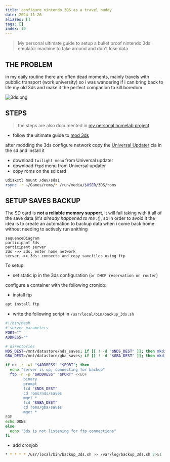 ```yaml
---
title: configure nintendo 3DS as a travel buddy
date: 2024-11-26
aliases: []
tags: []
index: 19
---
```

>My personal ultimate guide to setup a bullet proof nintendo 3ds emulator machine to take around and don't lose data

## THE PROBLEM

in my daily routine there are often dead moments, mainly travels with pubblic transport (work,university) so i was wandering if i can bring back to life my old 3ds and make it the perfect companion to kill boredom

![3ds.png](assets/3ds.jpg)


## STEPS

> the steps are also documented in [my personal homelab project](https://github.com/carnivuth/labcraft/blob/main/playbooks/configure_3ds_backup.yml)

- follow the ultimate guide to [mod 3ds](https://3ds.hacks.guide/)

after modding the 3ds configure network copy the [Universal Updater](https://universal-team.net/projects/universal-updater) cia in the sd and install it

- download `twilight menu` from Universal updater
- download `ftpd` menu from Universal updater
- copy roms on the sd card

```bash
udiskctl mount /dev/sda1
rsync -r ~/Games/roms/* /run/media/$USER/3DS/roms
```

## SETUP SAVES BACKUP

The SD card is **not a reliable memory support**, it will fail taking with it all of the save data (*it's already happened to me :(*), so in order to avoid it the idea is to create an automation to backup data when i come back home without needing to actively run anithing

```mermaid
sequenceDiagram
participant 3ds
participant server
3ds ->> 3ds: enter home network
server ->> 3ds: connects and copy savefiles using ftp
```

To setup:

- set static ip in the 3ds configuration (`or DHCP reservation on router`)

configure a container with the following cronjob:

- install ftp

```bash
apt install ftp
```

- write the following script in `/usr/local/bin/backup_3ds.sh`

```bash
#!/bin/bash
# server parameters
PORT=""
ADDRESS=""

# directories
NDS_DEST=/mnt/datastore/nds_saves; if [[ ! -d "$NDS_DEST" ]]; then mkdir -p "$NDS_DEST"; fi
GBA_DEST=/mnt/datastore/gba_saves; if [[ ! -d "$GBA_DEST" ]]; then mkdir -p "$GBA_DEST"; fi

if nc -z -w1 "$ADDRESS" "$PORT"; then
  echo "server is up, connecting for backup"
  ftp -n -p "$ADDRESS" "$PORT" <<EOF
        binary
        prompt
        lcd "$NDS_DEST"
        cd roms/nds/saves
        mget *
        lcd "$GBA_DEST"
        cd roms/gba/saves
        mget *
EOF
echo DONE
else
  echo "3ds is not listening for ftp connections"
fi
```

- add cronjob

```bash
* * * * * /usr/local/bin/backup_3ds.sh >> /var/log/backup_3ds.sh 2>&1
```


